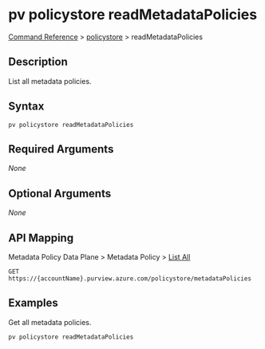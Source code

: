 # pv policystore readMetadataPolicies
[Command Reference](../../../README.md#command-reference) > [policystore](./main.md) > readMetadataPolicies

## Description
List all metadata policies.

## Syntax
```
pv policystore readMetadataPolicies
```

## Required Arguments
*None*

## Optional Arguments
*None*

## API Mapping
Metadata Policy Data Plane > Metadata Policy > [List All](https://docs.microsoft.com/en-us/rest/api/purview/metadatapolicydataplane/metadata-policy/list-all)
```
GET https://{accountName}.purview.azure.com/policystore/metadataPolicies
```

## Examples
Get all metadata policies.
```powershell
pv policystore readMetadataPolicies
```